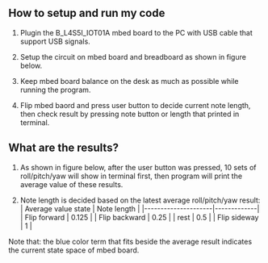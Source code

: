 ## How to setup and run my code
1. Plugin the B_L4S5I_IOT01A mbed board to the PC with USB cable that support USB signals.

2. Setup the circuit on mbed board and breadboard as shown in figure below.

3. Keep mbed board balance on the desk as much as possible while running the program.

4. Flip mbed baord and press user button to decide current note length, then check result by pressing note button or length that printed in terminal.

## What are the results?
1. As shown in figure below, after the user button was pressed, 10 sets of roll/pitch/yaw will show in terminal first, then program will print the average value of these results. 

2. Note length is decided based on the latest average roll/pitch/yaw result:
    | Average value state | Note length |
    |---------------------|-------------|
    | Flip forward        | 0.125       |
    | Flip backward       | 0.25        |
    | rest                | 0.5         |
    | Flip sideway        | 1           |               
    
Note that: the blue color term that fits beside the average result indicates the current state space of mbed board.
